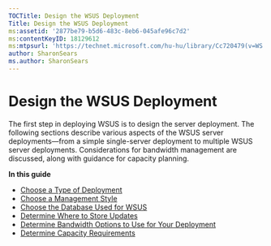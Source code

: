 ```yaml
---
TOCTitle: Design the WSUS Deployment
Title: Design the WSUS Deployment
ms:assetid: '2877be79-b5d6-483c-8eb6-045afe96c7d2'
ms:contentKeyID: 18129612
ms:mtpsurl: 'https://technet.microsoft.com/hu-hu/library/Cc720479(v=WS.10)'
author: SharonSears
ms.author: SharonSears
---
```


Design the WSUS Deployment
==========================

The first step in deploying WSUS is to design the server deployment. The following sections describe various aspects of the WSUS server deployments—from a simple single-server deployment to multiple WSUS server deployments. Considerations for bandwidth management are discussed, along with guidance for capacity planning.

**In this guide**

-   [Choose a Type of Deployment](https://technet.microsoft.com/bc61fb16-13d4-4b3e-b547-fae6a0d5b7bc)
-   [Choose a Management Style](https://technet.microsoft.com/c18ab8e3-b76d-46a8-84e6-b46adb778098)
-   [Choose the Database Used for WSUS](https://technet.microsoft.com/86b1e90d-307d-4b35-88a1-84baccd1ff63)
-   [Determine Where to Store Updates](https://technet.microsoft.com/3102c059-d7a4-49d8-8de8-299e730bb109)
-   [Determine Bandwidth Options to Use for Your Deployment](https://technet.microsoft.com/8001cd1d-8c32-4962-8bad-9dede4cd90e5)
-   [Determine Capacity Requirements](https://technet.microsoft.com/cd484776-86cb-41ca-8250-f771d77a9cb6)
